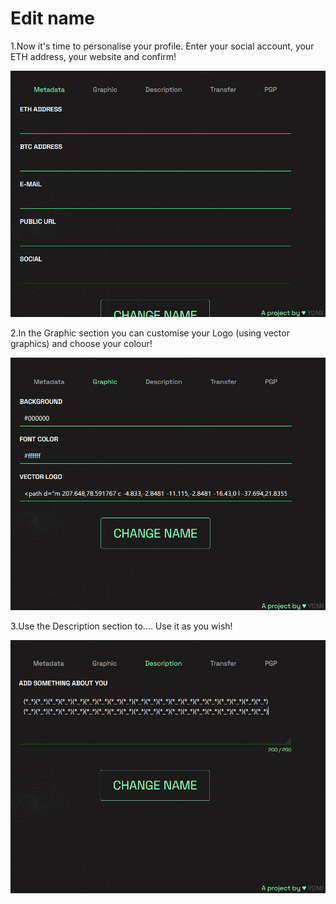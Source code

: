 # Edit name

1.Now it's time to personalise your profile. Enter your social account, your ETH address, your website and confirm!&#x20;

![](<../.gitbook/assets/Immagine 2022-02-17 174836.png>)

2.In the Graphic section you can customise your Logo (using vector graphics) and choose your colour!&#x20;

![](<../.gitbook/assets/Immagine 2022-02-17 175010.png>)

3.Use the Description section to.... Use it as you wish!

![](<../.gitbook/assets/Immagine 2022-02-17 175310.png>)
